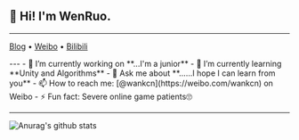 ## 👋 Hi! I'm WenRuo.
---
<p>
  <a href="https://blog.csdn.net/wankcn">Blog</a> •
  <a href="https://weibo.com/wankcn">Weibo</a> •
  <a href="https://space.bilibili.com/86825670">Bilibili</a>
</p>
---
- 🔭 I’m currently working on **...I'm a junior**
- 🌱 I’m currently learning **Unity and Algorithms**
- 💬 Ask me about **......I hope I can learn from you**
- 📫 How to reach me: [@wankcn](https://weibo.com/wankcn) on Weibo
- ⚡ Fun fact: Severe online game patients🙄️

-------

![Anurag's github stats](https://github-readme-stats.vercel.app/api?username=wankcn&show_icons=true&theme=cobalt)

